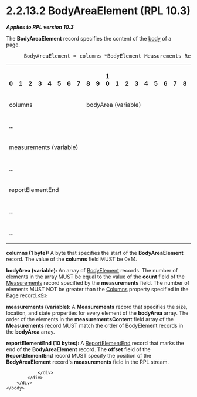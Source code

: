 <html dir="LTR" xmlns:mshelp="http://msdn.microsoft.com/mshelp" xmlns:ddue="http://ddue.schemas.microsoft.com/authoring/2003/5" xmlns:xlink="http://www.w3.org/1999/xlink" xmlns:tool="http://www.microsoft.com/tooltip">
    <head>
        <meta http-equiv="Content-Type" content="text/html; CHARSET=utf-8"></meta>
        <meta name="save" content="history"></meta>
        <title>2.2.13.2 BodyAreaElement (RPL 10.3)</title>
        <xml>
            <mshelp:toctitle title="2.2.13.2 BodyAreaElement (RPL 10.3)"></mshelp:toctitle>
            <mshelp:rltitle title="[MS-RPL]: BodyAreaElement (RPL 10.3)"></mshelp:rltitle>
            <mshelp:keyword index="A" term="8528a8c1-b350-43a8-b924-28e8113b63c9"></mshelp:keyword>
            <mshelp:attr name="DCSext.ContentType" value="open specification"></mshelp:attr>
            <mshelp:attr name="AssetID" value="8528a8c1-b350-43a8-b924-28e8113b63c9"></mshelp:attr>
            <mshelp:attr name="TopicType" value="kbRef"></mshelp:attr>
            <mshelp:attr name="DCSext.Title" value="[MS-RPL]: BodyAreaElement (RPL 10.3)" />
        </xml>
    </head>
    <body>
        <div id="header">
            <h1 class="heading">2.2.13.2 BodyAreaElement (RPL 10.3)</h1>
        </div>
        <div id="mainSection">
            <div id="mainBody">
                <div id="allHistory" class="saveHistory"></div>
                <div id="sectionSection0" class="section" name="collapseableSection">
                    

<p><b><i>Applies to RPL version 10.3</i></b></p>

<p>The <b>BodyAreaElement</b> record specifies the content of
the <a href="75ae48f7-746b-4b41-919c-6699fa28b3ef.md#gt_9127dfb5-fef3-4f03-9cde-adcffd04c73e">body</a> of a
page.           </p>

<dl>
<dd>
<div><pre> BodyAreaElement = columns *BodyElement Measurements ReportElementEnd
</pre></div>
</dd></dl>

<table>
 <tr>
  <th><p><br>0</p></th>
  <th><p><br>1</p></th>
  <th><p><br>2</p></th>
  <th><p><br>3</p></th>
  <th><p><br>4</p></th>
  <th><p><br>5</p></th>
  <th><p><br>6</p></th>
  <th><p><br>7</p></th>
  <th><p><br>8</p></th>
  <th><p><br>9</p></th>
  <th><p>1<br>0</p></th>
  <th><p><br>1</p></th>
  <th><p><br>2</p></th>
  <th><p><br>3</p></th>
  <th><p><br>4</p></th>
  <th><p><br>5</p></th>
  <th><p><br>6</p></th>
  <th><p><br>7</p></th>
  <th><p><br>8</p></th>
  <th><p><br>9</p></th>
  <th><p>2<br>0</p></th>
  <th><p><br>1</p></th>
  <th><p><br>2</p></th>
  <th><p><br>3</p></th>
  <th><p><br>4</p></th>
  <th><p><br>5</p></th>
  <th><p><br>6</p></th>
  <th><p><br>7</p></th>
  <th><p><br>8</p></th>
  <th><p><br>9</p></th>
  <th><p>3<br>0</p></th>
  <th><p><br>1</p></th>
 </tr>
 <tr>
  <td colspan="8">
  <p>columns</p>
  </td>
  <td colspan="24">
  <p>bodyArea
  (variable)</p>
  </td>
 </tr>
 <tr>
  <td colspan="32">
  <p>...</p>
  </td>
 </tr>
 <tr>
  <td colspan="32">
  <p>measurements
  (variable)</p>
  </td>
 </tr>
 <tr>
  <td colspan="32">
  <p>...</p>
  </td>
 </tr>
 <tr>
  <td colspan="32">
  <p>reportElementEnd</p>
  </td>
 </tr>
 <tr>
  <td colspan="32">
  <p>...</p>
  </td>
 </tr>
 <tr>
  <td colspan="16">
  <p>...</p>
  </td>
  
 </tr>
</table>

<p><b>columns (1 byte): </b>A byte that specifies the
start of the <b>BodyAreaElement</b> record. The value of the <b>columns </b>field
MUST be 0x14.</p>

<p><b>bodyArea (variable): </b>An array of <a href="fd0b6a17-7759-4674-aa84-bec51908f314.md">BodyElement</a> records. The
number of elements in the array MUST be equal to the value of the <b>count</b>
field of the <a href="5c5210d9-a82b-4040-8e79-800e2ee51b52.md">Measurements</a>
record specified by the <b>measurements</b> field. The number of elements MUST
NOT be greater than the <a href="89db4ec2-67d0-4fae-a423-1bdb8aa9d2ea.md">Columns</a>
property specified in the <a href="7675024f-e8f7-4bc1-a889-5ca00ffd8782.md">Page</a>
record.<a id="Appendix_A_Target_9"></a><a href="1d022514-2a2f-41df-b2f8-36f19e474fa5.md#Appendix_A_9" aria-label="Product behavior note 9">&lt;9&gt;</a></p>

<p><b>measurements (variable): </b>A <b>Measurements</b>
record that specifies the size, location, and state properties for every
element of the <b>bodyArea</b> array. The order of the elements in the <b>measurementsContent</b>
field array of the <b>Measurements</b> record MUST match the order of
BodyElement records in the <b>bodyArea</b> array.</p>

<p><b>reportElementEnd (10 bytes): </b>A <a href="75f1a870-2f17-4806-b286-e67c7239e103.md">ReportElementEnd</a> record
that marks the end of the <b>BodyAreaElement</b> record. The <b>offset</b>
field of the <b>ReportElementEnd</b> record MUST specify the position of the <b>BodyAreaElement</b>
record's <b>measurements</b> field in the RPL stream.</p>


                </div>
            </div>
        </div>
    </body>
</html>